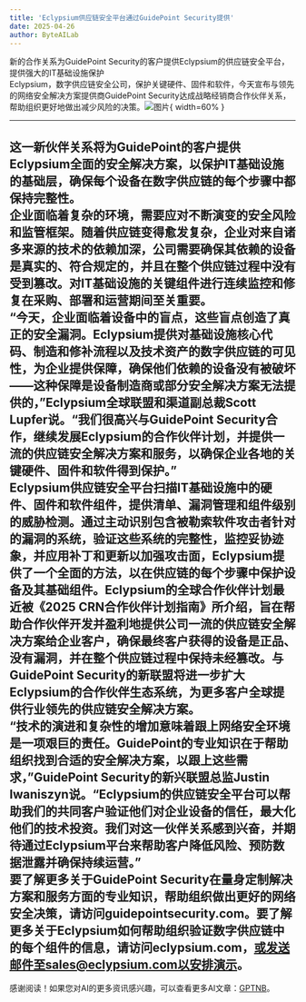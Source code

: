 ```yaml
---
title: 'Eclypsium供应链安全平台通过GuidePoint Security提供'
date: 2025-04-26
author: ByteAILab
---
```


新的合作关系为GuidePoint Security的客户提供Eclypsium的供应链安全平台，提供强大的IT基础设施保护   
Eclypsium，数字供应链安全公司，保护关键硬件、固件和软件，今天宣布与领先的网络安全解决方案提供商GuidePoint Security达成战略经销商合作伙伴关系，帮助组织更好地做出减少风险的决策。![图片](https://ai-techpark.com/wp-content/uploads/Eclypsium.jpg){ width=60% }

---
这一新伙伴关系将为GuidePoint的客户提供Eclypsium全面的安全解决方案，以保护IT基础设施的基础层，确保每个设备在数字供应链的每个步骤中都保持完整性。  
企业面临着复杂的环境，需要应对不断演变的安全风险和监管框架。随着供应链变得愈发复杂，企业对来自诸多来源的技术的依赖加深，公司需要确保其依赖的设备是真实的、符合规定的，并且在整个供应链过程中没有受到篡改。对IT基础设施的关键组件进行连续监控和修复在采购、部署和运营期间至关重要。  
“今天，企业面临着设备中的盲点，这些盲点创造了真正的安全漏洞。Eclypsium提供对基础设施核心代码、制造和修补流程以及技术资产的数字供应链的可见性，为企业提供保障，确保他们依赖的设备没有被破坏——这种保障是设备制造商或部分安全解决方案无法提供的，”Eclypsium全球联盟和渠道副总裁Scott Lupfer说。“我们很高兴与GuidePoint Security合作，继续发展Eclypsium的合作伙伴计划，并提供一流的供应链安全解决方案和服务，以确保企业各地的关键硬件、固件和软件得到保护。”  
Eclypsium供应链安全平台扫描IT基础设施中的硬件、固件和软件组件，提供清单、漏洞管理和组件级别的威胁检测。通过主动识别包含被勒索软件攻击者针对的漏洞的系统，验证这些系统的完整性，监控妥协迹象，并应用补丁和更新以加强攻击面，Eclypsium提供了一个全面的方法，以在供应链的每个步骤中保护设备及其基础组件。Eclypsium的全球合作伙伴计划最近被《2025 CRN合作伙伴计划指南》所介绍，旨在帮助合作伙伴开发并盈利地提供公司一流的供应链安全解决方案给企业客户，确保最终客户获得的设备是正品、没有漏洞，并在整个供应链过程中保持未经篡改。与GuidePoint Security的新联盟将进一步扩大Eclypsium的合作伙伴生态系统，为更多客户全球提供行业领先的供应链安全解决方案。  
“技术的演进和复杂性的增加意味着跟上网络安全环境是一项艰巨的责任。GuidePoint的专业知识在于帮助组织找到合适的安全解决方案，以跟上这些需求，”GuidePoint Security的新兴联盟总监Justin Iwaniszyn说。“Eclypsium的供应链安全平台可以帮助我们的共同客户验证他们对企业设备的信任，最大化他们的技术投资。我们对这一伙伴关系感到兴奋，并期待通过Eclypsium平台来帮助客户降低风险、预防数据泄露并确保持续运营。”  
要了解更多关于GuidePoint Security在量身定制解决方案和服务方面的专业知识，帮助组织做出更好的网络安全决策，请访问guidepointsecurity.com。要了解更多关于Eclypsium如何帮助组织验证数字供应链中的每个组件的信息，请访问eclypsium.com，或发送邮件至sales@eclypsium.com以安排演示。
---
感谢阅读！如果您对AI的更多资讯感兴趣，可以查看更多AI文章：[GPTNB](https://gptnb.com)。